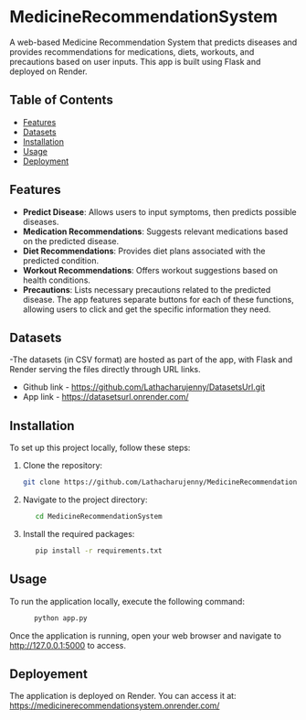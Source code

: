 # MedicineRecommendationSystem
A web-based Medicine Recommendation System that predicts diseases and provides recommendations for medications, diets, workouts, and precautions based on user inputs. This app is built using Flask and deployed on Render.

## Table of Contents
- [Features](##features)
- [Datasets](##datasets)
- [Installation](##installation)
- [Usage](##usage)
- [Deployment](##deployment)

## Features
- **Predict Disease**: Allows users to input symptoms, then predicts possible diseases.
- **Medication Recommendations**: Suggests relevant medications based on the predicted disease.
- **Diet Recommendations**: Provides diet plans associated with the predicted condition.
- **Workout Recommendations**: Offers workout suggestions based on health conditions.
- **Precautions**: Lists necessary precautions related to the predicted disease.
The app features separate buttons for each of these functions, allowing users to click and get the specific information they need.

## Datasets
-The datasets (in CSV format) are hosted as part of the app, with Flask and Render serving the files directly through URL links.
  - Github link - https://github.com/Lathacharujenny/DatasetsUrl.git
  - App link - https://datasetsurl.onrender.com/
## Installation

To set up this project locally, follow these steps:

1. Clone the repository:
   ```bash
   git clone https://github.com/Lathacharujenny/MedicineRecommendationSystem.git
   ```
2. Navigate to the project directory:
    ```bash
       cd MedicineRecommendationSystem
   ```
3. Install the required packages:
    ```bash
       pip install -r requirements.txt
   ```

## Usage
To run the application locally, execute the following command:
 ```bash
       python app.py
   ```
Once the application is running, open your web browser and navigate to http://127.0.0.1:5000 to access.

## Deployement
The application is deployed on Render. You can access it at: https://medicinerecommendationsystem.onrender.com/
